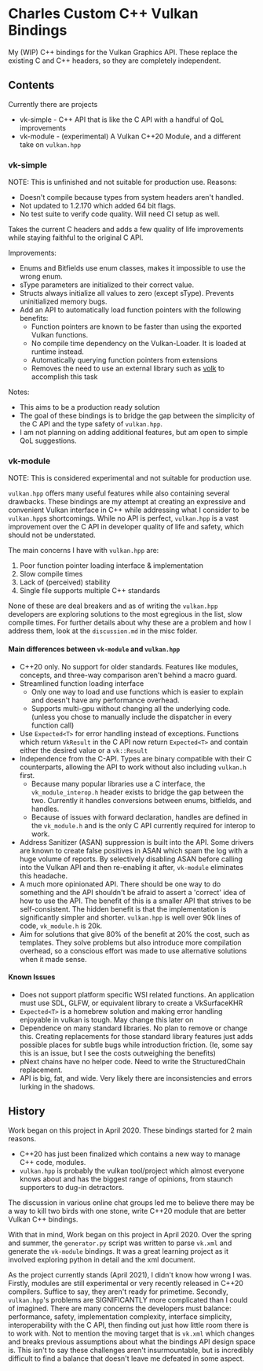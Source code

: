 # Charles Custom C++ Vulkan Bindings

My (WIP) C++ bindings for the Vulkan Graphics API. These replace the existing C and C++ headers, so they are completely independent.

## Contents

Currently there are projects

* vk-simple - C++ API that is like the C API with a handful of QoL improvements
* vk-module - (experimental) A Vulkan C++20 Module, and a different take on `vulkan.hpp`

### vk-simple

NOTE: This is unfinished and not suitable for production use. Reasons:

* Doesn't compile because types from system headers aren't handled.
* Not updated to 1.2.170 which added 64 bit flags.
* No test suite to verify code quality. Will need CI setup as well.

Takes the current C headers and adds a few quality of life improvements while staying faithful to the original C API.

Improvements:

* Enums and Bitfields use enum classes, makes it impossible to use the wrong enum.
* sType parameters are initialized to their correct value.
* Structs always initialize all values to zero (except sType). Prevents uninitialized memory bugs.
* Add an API to automatically load function pointers with the following benefits:
  * Function pointers are known to be faster than using the exported Vulkan functions.
  * No compile time dependency on the Vulkan-Loader. It is loaded at runtime instead.
  * Automatically querying function pointers from extensions
  * Removes the need to use an external library such as [volk](https://github.com/zeux/volk) to accomplish this task

Notes:

* This aims to be a production ready solution
* The goal of these bindings is to bridge the gap between the simplicity of the C API and the type safety of `vulkan.hpp`.
* I am not planning on adding additional features, but am open to simple QoL suggestions.

### vk-module

NOTE: This is considered experimental and not suitable for production use.

`vulkan.hpp` offers many useful features while also containing several drawbacks. These bindings are my attempt at creating an expressive and convenient Vulkan interface in C++ while addressing what I consider to be `vulkan.hpp`s shortcomings. While no API is perfect, `vulkan.hpp` is a vast improvement over the C API in developer quality of life and safety, which should not be understated.

The main concerns I have with `vulkan.hpp` are:

1. Poor function pointer loading interface & implementation
2. Slow compile times
3. Lack of (perceived) stability
4. Single file supports multiple C++ standards

None of these are deal breakers and as of writing the `vulkan.hpp` developers are exploring solutions to the most egregious in the list, slow compile times.
For further details about why these are a problem and how I address them, look at the `discussion.md` in the misc folder.

#### Main differences between `vk-module` and `vulkan.hpp`

* C++20 only. No support for older standards. Features like modules, concepts, and three-way comparison aren't behind a macro guard.
* Streamlined function loading interface
  * Only one way to load and use functions which is easier to explain and doesn't have any performance overhead.
  * Supports multi-gpu without changing all the underlying code. (unless you chose to manually include the dispatcher in every function call)
* Use `Expected<T>` for error handling instead of exceptions. Functions which return `VkResult` in the C API now return `Expected<T>` and contain either the desired value or a `vk::Result`
* Independence from the C-API. Types are binary compatible with their C counterparts, allowing the API to work without also including `vulkan.h` first.
  * Because many popular libraries use a C interface, the `vk_module_interop.h` header exists to bridge the gap between the two. Currently it handles conversions between enums, bitfields, and handles.
  * Because of issues with forward declaration, handles are defined in the `vk_module.h` and is the only C API currently required for interop to work.
* Address Sanitizer (ASAN) suppression is built into the API. Some drivers are known to create false positives in ASAN which spam the log with a huge volume of reports. By selectively disabling ASAN before calling into the Vulkan API and then re-enabling it after, `vk-module` eliminates this headache.  
* A much more opinionated API. There should be one way to do something and the API shouldn't be afraid to assert a 'correct' idea of how to use the API. The benefit of this is a smaller API that strives to be self-consistent. The hidden benefit is that the implementation is significantly simpler and shorter. `vulkan.hpp` is well over 90k lines of code, `vk_module.h` is 20k.
* Aim for solutions that give 80% of the benefit at 20% the cost, such as templates. They solve problems but also introduce more compilation overhead, so a conscious effort was made to use alternative solutions when it made sense.

#### Known Issues

* Does not support platform specific WSI related functions. An application must use SDL, GLFW, or equivalent library to create a VkSurfaceKHR
* `Expected<T>` is a homebrew solution and making error handling enjoyable in vulkan is tough. May change this later on
* Dependence on many standard libraries. No plan to remove or change this. Creating replacements for those standard library features just adds possible places for subtle bugs while introduction friction. (Ie, some say this is an issue, but I see the costs outweighing the benefits)
* pNext chains have no helper code. Need to write the StructuredChain replacement.
* API is big, fat, and wide. Very likely there are inconsistencies and errors lurking in the shadows.

## History

Work began on this project in April 2020. These bindings started for 2 main reasons.

* C++20 has just been finalized which contains a new way to manage C++ code, modules.  
* `vulkan.hpp` is probably the vulkan tool/project which almost everyone knows about and has the biggest range of opinions, from staunch supporters to dug-in detractors.

The discussion in various online chat groups led me to believe there may be a way to kill two birds with one stone, write C++20 module that are better Vulkan C++ bindings.

With that in mind, Work began on this project in April 2020. Over the spring and summer, the `generator.py` script was written to parse `vk.xml` and generate the `vk-module` bindings. It was a great learning project as it involved exploring python in detail and the xml document.

As the project currently stands (April 2021), I didn't know how wrong I was. Firstly, modules are still experimental or very recently released in C++20 compilers. Suffice to say, they aren't ready for primetime. Secondly, `vulkan.hpp`'s problems are SIGNIFICANTLY more complicated than I could of imagined. There are many concerns the developers must balance: performance, safety, implementation complexity, interface simplicity, interoperability with the C API, then finding out just how little room there is to work with. Not to mention the moving target that is `vk.xml` which changes and breaks previous assumptions about what the bindings API design space is. This isn't to say these challenges aren't insurmountable, but is incredibly difficult to find a balance that doesn't leave me defeated in some aspect.
